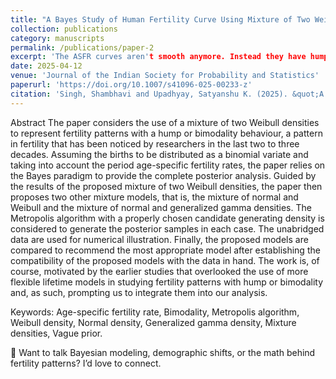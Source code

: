 ```yaml
---
title: "A Bayes Study of Human Fertility Curve Using Mixture of Two Weibull Densities"
collection: publications
category: manuscripts
permalink: /publications/paper-2
excerpt: 'The ASFR curves aren't smooth anymore. Instead they have humps in the early ages of childbearing. These distortions are obviously a reflection of societal shifts like early age births for few and delayed motherhood for others at the same time.   With 3 competing models on the table — Weibull-Weibull, Weibull-Normal, and Generalized Gamma-Normal—the Bayesian toolkit comes to the rescue.   Conclusion -The answer to distortions lies not in complexity, but in some clever combinations!!'
date: 2025-04-12
venue: 'Journal of the Indian Society for Probability and Statistics'
paperurl: 'https://doi.org/10.1007/s41096-025-00233-z'
citation: 'Singh, Shambhavi and Upadhyay, Satyanshu K. (2025). &quot;A Bayes Study of Human Fertility Curve Using Mixture of Two Weibull Densities.&quot;<i>Journal of the Indian Society for Probability and Statistics</i>. 437–461.'
---
```

Abstract
The paper considers the use of a mixture of two Weibull densities to represent fertility patterns with a hump or bimodality behaviour, a pattern in fertility that has been noticed by researchers in the last two to three decades. Assuming the births to be distributed as a binomial variate and taking into account the period age-specific fertility rates, the paper relies on the Bayes paradigm to provide the complete posterior analysis. Guided by the results of the proposed mixture of two Weibull densities, the paper then proposes two other mixture models, that is, the mixture of normal and Weibull and the mixture of normal and generalized gamma densities. The Metropolis algorithm with a properly chosen candidate generating density is considered to generate the posterior samples in each case. The unabridged data are used for numerical illustration. Finally, the proposed models are compared to recommend the most appropriate model after establishing the compatibility of the proposed models with the data in hand. The work is, of course, motivated by the earlier studies that overlooked the use of more flexible lifetime models in studying fertility patterns with hump or bimodality and, as such, prompting us to integrate them into our analysis.

Keywords: Age-specific fertility rate, Bimodality, Metropolis algorithm, Weibull density, Normal density, Generalized gamma density, Mixture densities, Vague prior.

🧠 Want to talk Bayesian modeling, demographic shifts, or the math behind fertility patterns? I’d love to connect.
